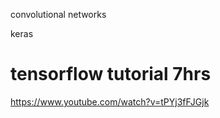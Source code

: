 convolutional networks

keras

# tensorflow tutorial 7hrs
https://www.youtube.com/watch?v=tPYj3fFJGjk
